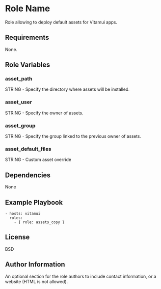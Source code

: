 Role Name
=========

Role allowing to deploy default assets for Vitamui apps.

Requirements
------------

None.

Role Variables
--------------

### asset_path
STRING - Specify the directory where assets will be installed.

### asset_user
STRING - Specify the owner of assets.

### asset_group
STRING - Specify the group linked to the previous owner of assets.

### asset_default_files
STRING - Custom asset override

Dependencies
------------

None

Example Playbook
----------------

```
- hosts: vitamui
  roles:
    - { role: assets_copy }
```

License
-------

BSD

Author Information
------------------

An optional section for the role authors to include contact information, or a website (HTML is not allowed).

